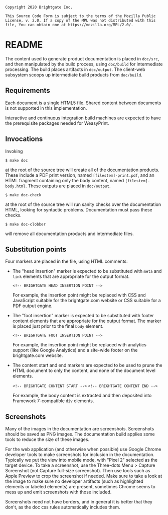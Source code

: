 ```
Copyright 2020 Brightgate Inc.

This Source Code Form is subject to the terms of the Mozilla Public
License, v. 2.0. If a copy of the MPL was not distributed with this
file, You can obtain one at https://mozilla.org/MPL/2.0/.
```

# README

The content used to generate product documentation is placed in `doc/src`, and
then manipulated by the build process, using `doc/build` for intermediate
processing.  The build places artifacts in `doc/output`.  The client-web
subsystem scoops up intermediate build products from `doc/build`.

## Requirements

Each document is a single HTML5 file.  Shared content between documents is not
supported in this implementation.

Interactive and continuous integration build machines are expected to have the
prerequisite packages needed for WeasyPrint.

## Invocations

Invoking

```
$ make doc
```

at the root of the source tree will create all of the documentation products.
These include a PDF print version, named `[filestem]-print.pdf`, and an HTML
fragment containing only the body content, named `[filestem]-body.html`.
These outputs are placed in `doc/output`.

```
$ make doc-check
```

at the root of the source tree will run sanity checks over the documentation
HTML, looking for syntactic problems.  Documentation must pass these checks.

```
$ make doc-clobber
```

will remove all documentation products and intermediate files.

## Substitution points

Four markers are placed in the file, using HTML comments:

- The "head insertion" marker is expected to be substituted with `meta` and
  `link` elements that are appropriate for the output format.

    `<!-- BRIGHTGATE HEAD INSERTION POINT -->`

  For example, the insertion point might be replaced with CSS and JavaScript
  suitable for the brightgate.com website or CSS suitable for a PDF output
  engine.

- The "foot insertion" marker is expected to be substituted with footer
  content elements that are appropriate for the output format.  The marker is
  placed just prior to the final `body` element.

    `<!-- BRIGHTGATE FOOT INSERTION POINT -->`

  For example, the insertion point might be replaced with analytics support
  (like Google Analytics) and a site-wide footer on the brightgate.com website.

- The content start and end markers are expected to be used to prune the HTML
  document to only the content, and none of the document level elements.

    `<!-- BRIGHTGATE CONTENT START -->`
    `<!-- BRIGHTGATE CONTENT END -->`

  For example, the body content is extracted and then deposited into Framework
  7-compatible `div` elements.

## Screenshots

Many of the images in the documentation are screenshots.  Screenshots should be
saved as PNG images.  The documentation build applies some tools to reduce the
size of these images.

For the web application (and otherwise when possible) use Google Chrome
developer tools to make screenshots for inclusion in the documentation.
Typically we put the view into mobile mode, with "Pixel 2" selected as the
target device.  To take a screenshot, use the Three-dots Menu > Capture
Screenshot (not Capture full-size screenshot).  Then use tools such as Apple
Preview to crop the screenshot if needed.  Make sure to take a look at the
image to make sure no developer artifacts (such as highlighted elements or
labeled elements) are present, sometimes Chrome seems to mess up and emit
screenshots with those included.

Screenshots need not have borders, and in general it is better that they don't,
as the doc css rules automatically includes them.
